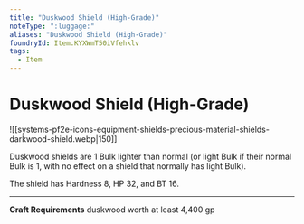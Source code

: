 ```yaml
---
title: "Duskwood Shield (High-Grade)"
noteType: ":luggage:"
aliases: "Duskwood Shield (High-Grade)"
foundryId: Item.KYXWmT50iVfehklv
tags:
  - Item
---
```


# Duskwood Shield (High-Grade)
![[systems-pf2e-icons-equipment-shields-precious-material-shields-darkwood-shield.webp|150]]

Duskwood shields are 1 Bulk lighter than normal (or light Bulk if their normal Bulk is 1, with no effect on a shield that normally has light Bulk).

The shield has Hardness 8, HP 32, and BT 16.

* * *

**Craft Requirements** duskwood worth at least 4,400 gp
